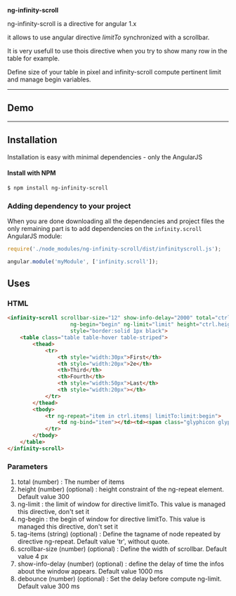 **ng-infinity-scroll**

ng-infinity-scroll is a directive for angular 1.x

it allows to use angular directive *limitTo* synchronized with a scrollbar.

It is very usefull to use thois directive when you try to show many row in the table for example.

Define size of your table in pixel and infinity-scroll compute pertinent limit and manage begin variables.


---

## Demo

---

## Installation

Installation is easy with minimal dependencies - only the AngularJS

#### Install with NPM

```sh
$ npm install ng-infinity-scroll
```

### Adding dependency to your project

When you are done downloading all the dependencies and project files the only remaining part is to add dependencies on the `infinity.scroll` AngularJS module:

```js
require('./node_modules/ng-infinity-scroll/dist/infinityscroll.js');
```

```js
angular.module('myModule', ['infinity.scroll']);
```

## Uses

### HTML

```html
<infinity-scroll scrollbar-size="12" show-info-delay="2000" total="ctrl.items.length" 
					ng-begin="begin" ng-limit="limit" height="ctrl.height"
					style="border:solid 1px black">
	<table class="table table-hover table-striped">
		<thead>
			<tr>
				<th style="width:30px">First</th>
				<th style="width:20px">2e</th>
				<th>Third</th>
				<th>Fourth</th>
				<th style="width:50px">Last</th>
				<th style="width:20px"></th>
			</tr>
		</thead>
		<tbody>
			<tr ng-repeat="item in ctrl.items| limitTo:limit:begin">
				<td ng-bind="item"></td><td><span class="glyphicon glyphicon-user"></span></td><td>Mark</td><td>Otto</td><td>@mdo</td><td><span class="glyphicon glyphicon-adjust"></span></td>
			</tr>
		</tbody>
	</table>
</infinity-scroll>
```

### Parameters

1. total (number) : The number of items
2. height (number) (optional) : height constraint of the ng-repeat element. Default value 300
3. ng-limit : the limit of window for directive limitTo. This value is managed this directive, don't set it
4. ng-begin : the begin of window  for directive limitTo. This value is managed this directive, don't set it
5. tag-items (string) (optional) : Define the tagname of node repeated by directive ng-repeat. Default value 'tr', without quote.
6. scrollbar-size (number) (optional) : Define the width of scrollbar. Default value 4 px
7. show-info-delay (number) (optional) : define the delay of time the infos about the window appears. Default value 1000 ms
8. debounce (number) (optional) : Set the delay before compute ng-limit. Default value 300 ms